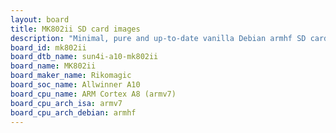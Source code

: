 ```yaml
---
layout: board
title: MK802ii SD card images
description: "Minimal, pure and up-to-date vanilla Debian armhf SD card images for MK802ii by Rikomagic, SoC: Allwinner A10, CPU ISA: armv7"
board_id: mk802ii
board_dtb_name: sun4i-a10-mk802ii
board_name: MK802ii
board_maker_name: Rikomagic
board_soc_name: Allwinner A10
board_cpu_name: ARM Cortex A8 (armv7)
board_cpu_arch_isa: armv7
board_cpu_arch_debian: armhf
---
```

